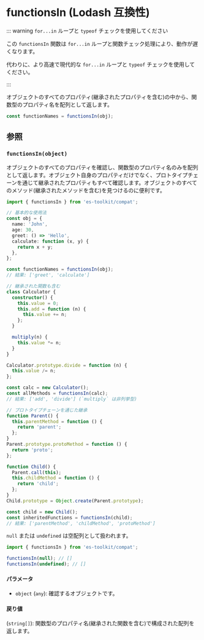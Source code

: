 # functionsIn (Lodash 互換性)

::: warning `for...in` ループと `typeof` チェックを使用してください

この `functionsIn` 関数は `for...in` ループと関数チェック処理により、動作が遅くなります。

代わりに、より高速で現代的な `for...in` ループと `typeof` チェックを使用してください。

:::

オブジェクトのすべてのプロパティ(継承されたプロパティを含む)の中から、関数型のプロパティ名を配列として返します。

```typescript
const functionNames = functionsIn(obj);
```

## 参照

### `functionsIn(object)`

オブジェクトのすべてのプロパティを確認し、関数型のプロパティ名のみを配列として返します。オブジェクト自身のプロパティだけでなく、プロトタイプチェーンを通じて継承されたプロパティもすべて確認します。オブジェクトのすべてのメソッド(継承されたメソッドを含む)を見つけるのに便利です。

```typescript
import { functionsIn } from 'es-toolkit/compat';

// 基本的な使用法
const obj = {
  name: 'John',
  age: 30,
  greet: () => 'Hello',
  calculate: function (x, y) {
    return x + y;
  },
};

const functionNames = functionsIn(obj);
// 結果: ['greet', 'calculate']

// 継承された関数も含む
class Calculator {
  constructor() {
    this.value = 0;
    this.add = function (n) {
      this.value += n;
    };
  }

  multiply(n) {
    this.value *= n;
  }
}

Calculator.prototype.divide = function (n) {
  this.value /= n;
};

const calc = new Calculator();
const allMethods = functionsIn(calc);
// 結果: ['add', 'divide'] (`multiply` は非列挙型)

// プロトタイプチェーンを通じた継承
function Parent() {
  this.parentMethod = function () {
    return 'parent';
  };
}
Parent.prototype.protoMethod = function () {
  return 'proto';
};

function Child() {
  Parent.call(this);
  this.childMethod = function () {
    return 'child';
  };
}
Child.prototype = Object.create(Parent.prototype);

const child = new Child();
const inheritedFunctions = functionsIn(child);
// 結果: ['parentMethod', 'childMethod', 'protoMethod']
```

`null` または `undefined` は空配列として扱われます。

```typescript
import { functionsIn } from 'es-toolkit/compat';

functionsIn(null); // []
functionsIn(undefined); // []
```

#### パラメータ

- `object` (`any`): 確認するオブジェクトです。

#### 戻り値

(`string[]`): 関数型のプロパティ名(継承された関数を含む)で構成された配列を返します。
